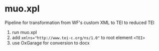 # muo.xpl
Pipeline for transformation from WF's custom XML to TEI to reduced TEI
1. run muo.xpl
2. add `xmlns="http://www.tei-c.org/ns/1.0"` to root element `<TEI>`
3. use OxGarage for conversion to docx